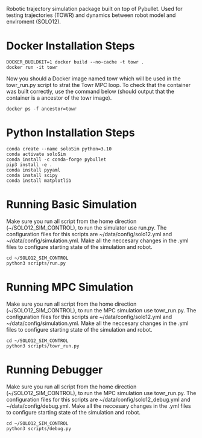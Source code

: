Robotic trajectory simulation package built on top of Pybullet. Used for testing trajectories (TOWR) and dynamics between robot model and enviroment  (SOLO12).
# Docker Installation Steps #
```console
DOCKER_BUILDKIT=1 docker build --no-cache -t towr .
docker run -it towr
```
Now you should a Docker image named towr which will be used in the towr_run.py script to strat the Towr MPC loop.
To check that the container was built correctly, use the command below (should output that the container is a ancestor of the towr image).
```console
docker ps -f ancestor=towr
```
# Python Installation Steps #
```
conda create --name soloSim python=3.10
conda activate soloSim
conda install -c conda-forge pybullet
pip3 install -e .
conda install pyyaml
conda install scipy
conda install matplotlib
```
# Running Basic Simulation #
Make sure you run all script from the home direction (~/SOLO12_SIM_CONTROL), to run the simulator use run.py. The configuration files for this scripts are ~/data/config/solo12.yml and ~/data/config/simulation.yml. Make all the neccesary changes in the .yml files to configure starting state of the simulation and robot.
```
cd ~/SOLO12_SIM_CONTROL
python3 scripts/run.py

```

# Running MPC Simulation #
Make sure you run all script from the home direction (~/SOLO12_SIM_CONTROL), to run the MPC simulation use towr_run.py. The configuration files for this scripts are ~/data/config/solo12.yml and ~/data/config/simulation.yml. Make all the neccesary changes in the .yml files to configure starting state of the simulation and robot.
```
cd ~/SOLO12_SIM_CONTROL
python3 scripts/towr_run.py
```

# Running Debugger #
Make sure you run all script from the home direction (~/SOLO12_SIM_CONTROL), to run the MPC simulation use towr_run.py. The configuration files for this scripts are ~/data/config/solo12_debug.yml and ~/data/config/debug.yml. Make all the neccesary changes in the .yml files to configure starting state of the simulation and robot.
```
cd ~/SOLO12_SIM_CONTROL
python3 scripts/debug.py
```